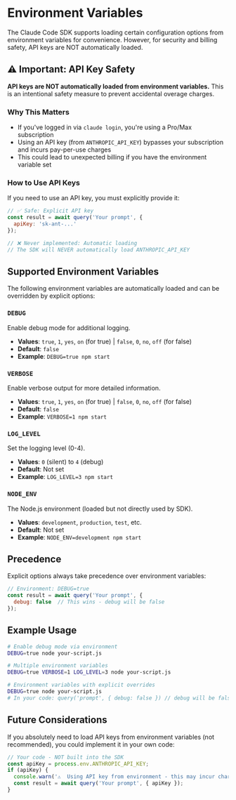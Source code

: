 # Environment Variables

The Claude Code SDK supports loading certain configuration options from environment variables for convenience. However, for security and billing safety, API keys are NOT automatically loaded.

## ⚠️ Important: API Key Safety

**API keys are NOT automatically loaded from environment variables.** This is an intentional safety measure to prevent accidental overage charges.

### Why This Matters

- If you've logged in via `claude login`, you're using a Pro/Max subscription
- Using an API key (from `ANTHROPIC_API_KEY`) bypasses your subscription and incurs pay-per-use charges
- This could lead to unexpected billing if you have the environment variable set

### How to Use API Keys

If you need to use an API key, you must explicitly provide it:

```javascript
// ✅ Safe: Explicit API key
const result = await query('Your prompt', { 
  apiKey: 'sk-ant-...' 
});

// ❌ Never implemented: Automatic loading
// The SDK will NEVER automatically load ANTHROPIC_API_KEY
```

## Supported Environment Variables

The following environment variables are automatically loaded and can be overridden by explicit options:

### `DEBUG`
Enable debug mode for additional logging.

- **Values**: `true`, `1`, `yes`, `on` (for true) | `false`, `0`, `no`, `off` (for false)
- **Default**: `false`
- **Example**: `DEBUG=true npm start`

### `VERBOSE`
Enable verbose output for more detailed information.

- **Values**: `true`, `1`, `yes`, `on` (for true) | `false`, `0`, `no`, `off` (for false)
- **Default**: `false`
- **Example**: `VERBOSE=1 npm start`

### `LOG_LEVEL`
Set the logging level (0-4).

- **Values**: `0` (silent) to `4` (debug)
- **Default**: Not set
- **Example**: `LOG_LEVEL=3 npm start`

### `NODE_ENV`
The Node.js environment (loaded but not directly used by SDK).

- **Values**: `development`, `production`, `test`, etc.
- **Default**: Not set
- **Example**: `NODE_ENV=development npm start`

## Precedence

Explicit options always take precedence over environment variables:

```javascript
// Environment: DEBUG=true
const result = await query('Your prompt', { 
  debug: false  // This wins - debug will be false
});
```

## Example Usage

```bash
# Enable debug mode via environment
DEBUG=true node your-script.js

# Multiple environment variables
DEBUG=true VERBOSE=1 LOG_LEVEL=3 node your-script.js

# Environment variables with explicit overrides
DEBUG=true node your-script.js
# In your code: query('prompt', { debug: false }) // debug will be false
```

## Future Considerations

If you absolutely need to load API keys from environment variables (not recommended), you could implement it in your own code:

```javascript
// Your code - NOT built into the SDK
const apiKey = process.env.ANTHROPIC_API_KEY;
if (apiKey) {
  console.warn('⚠️  Using API key from environment - this may incur charges!');
  const result = await query('Your prompt', { apiKey });
}
```